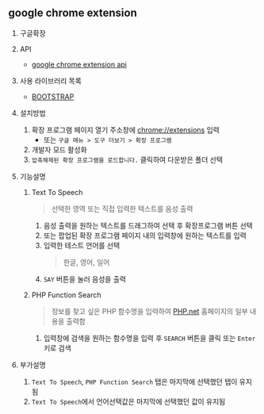 ## google chrome extension

1. 구글확장

2. API
    * [google chrome extension api](https://developer.chrome.com/extensions)

3. 사용 라이브러리 목록
    * [BOOTSTRAP](https://getbootstrap.com/)

4. 설치방법
    1. 확장 프로그램 페이지 열기 주소창에 [chrome://extensions]( chrome://extensions) 입력
        * 또는 ```구글 메뉴 > 도구 더보기 > 확장 프로그램```
    2. 개발자 모드 활성화
    3. ```압축해제된 확장 프로그램을 로드합니다.``` 클릭하여 다운받은 폴더 선택

5. 기능설명
    1. Text To Speech
        > 선택한 영역 또는 직접 입력한 텍스트를 음성 출력
        1. 음성 출력을 원하는 텍스트를 드래그하여 선택 후 확장프로그램 버튼 선택
        2. 또는 팝업된 확장 프로그램 페이지 내의 입력창에 원하는 텍스트를 입력
        3. 입력한 테스트 언어를 선택
            > 한글, 영어, 일어
        4. ```SAY``` 버튼을 눌러 음성을 출력

    2. PHP Function Search
        > 정보를 찾고 싶은 PHP 함수명을 입력하여 [PHP.net](http://php.net) 홈페이지의 일부 내용을 출력함
        1. 입력창에 검색을 원하는 함수명을 입력 후 ```SEARCH``` 버튼을 클릭 또는 ```Enter ```키로 검색

6.  부가설명
    1. ```Text To Speech```, ```PHP Function Search``` 탭은 마지막에 선택했던 탭이 유지됨
    2. ```Text To Speech```에서 언어선택값은 마지막에 선택했던 값이 유지됨
